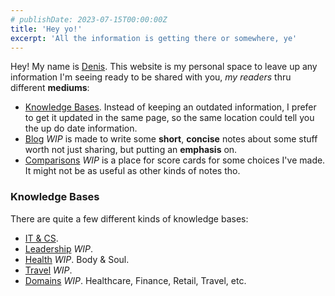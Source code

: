 ```yaml
---
# publishDate: 2023-07-15T00:00:00Z
title: 'Hey yo!'
excerpt: 'All the information is getting there or somewhere, ye'
---
```


Hey! My name is [Denis](/about). This website is my personal space to leave up any information I'm seeing ready to be shared with you, *my readers* thru different **mediums**:

- [Knowledge Bases](/kb). Instead of keeping an outdated information, I prefer to get it updated in the same page, so the same location could tell you the up do date information.
- [Blog](/blog) *WIP* is made to write some **short**, **concise** notes about some stuff worth not just sharing, but putting an **emphasis** on.
- [Comparisons](/comparisons) *WIP* is a place for score cards for some choices I've made. It might not be as useful as other kinds of notes tho.

### Knowledge Bases

There are quite a few different kinds of knowledge bases:
- [IT & CS](/kb/it). 
- [Leadership](/kb/leadership) *WIP*.
- [Health](/kb/health) *WIP*. Body & Soul.
- [Travel](/kb/travel) *WIP*.
- [Domains](/kb/domains) *WIP*. Healthcare, Finance, Retail, Travel, etc.
